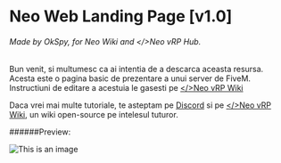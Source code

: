 # Neo Web Landing Page [v1.0]

###### Made by OkSpy, for Neo Wiki and </>Neo vRP Hub.

Bun venit, si multumesc ca ai intentia de a descarca aceasta resursa. Acesta este o pagina basic de prezentare a unui server de FiveM.
Instructiuni de editare a acestuia le gasesti pe [</>Neo vRP Wiki](https://neowiki.notion.site/Neo-vRP-Hub-Wiki-77b397556ba14d0b8292fd85f6d84da4)

Daca vrei mai multe tutoriale, te asteptam pe [Discord](https://discord.gg/skBEqPSxWT) si pe [</>Neo vRP Wiki](https://neowiki.notion.site/Neo-vRP-Hub-Wiki-77b397556ba14d0b8292fd85f6d84da4), un wiki open-source pe intelesul tuturor.

######Preview:

![This is an image](https://i.imgur.com/7RI9yVo.gif)


